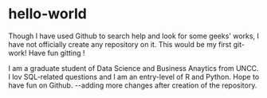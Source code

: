 # hello-world
Though I have used Github to search help and look for some geeks' works, I have not officially create any repository on it. This would be my first git-work! Have fun gitting !

I am a graduate student of Data Science and Business Anaytics from UNCC. I lov SQL-related questions and I am an entry-level of R and Python. Hope to have fun on Github. --adding more changes after creation of the repository.
